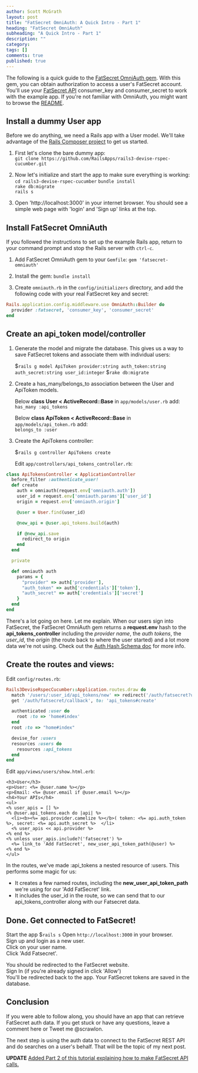 ```yaml
---
author: Scott McGrath
layout: post
title: "FatSecret OmniAuth: A Quick Intro - Part 1"
heading: "FatSecret OmniAuth"
subheading: "A Quick Intro - Part 1"
description: ""
category:
tags: []
comments: true
published: true
---
```


The following is a quick guide to the [FatSecret OmniAuth gem].
With this gem, you can obtain authorization to access a user's FatSecret account.
You'll use your [FatSecret API] consumer_key and consumer_secret
to work with the example app. If you're not familiar with OmniAuth,
you might want to browse the [README].

[FatSecret OmniAuth gem]: https://github.com/scrawlon/fatsecret-omniauth "FatSecret OmniAuth gem"
[FatSecret API]: http://platform.fatsecret.com/api/Default.aspx?screen=si "FatSecret API"
[README]: https://github.com/intridea/omniauth/blob/master/README.md "browse the README on Github"

Install a dummy User app
---
Before we do anything, we need a Rails app with a User model. We'll take advantage of the
[Rails Composer project] to get us started.

[Rails Composer project]: https://github.com/RailsApps/rails-composer "Rails Composer project"  

1. First let's clone the bare dummy app:  
`git clone https://github.com/RailsApps/rails3-devise-rspec-cucumber.git`  

2. Now let's initialize and start the app to make sure everything is working:  
`cd rails3-devise-rspec-cucumber`
`bundle install`  
`rake db:migrate`  
`rails s`

3. Open 'http://localhost:3000' in your internet browser. You should see a
simple web page with 'login' and 'Sign up' links at the top.

Install FatSecret OmniAuth
----

If you followed the instructions to set up the example Rails app, return to your command prompt and stop the
Rails server with `ctrl-c`.  

1. Add FatSecret OmniAuth gem to your `Gemfile`:
`gem 'fatsecret-omniauth'`  

2. Install the gem:
`bundle install`  

3. Create `omniauth.rb` in the `config/initializers` directory, and add the following code with your real FatSecret key and secret:  

```ruby  
Rails.application.config.middleware.use OmniAuth::Builder do
  provider :fatsecret, 'consumer_key', 'consumer_secret'
end
```

Create an api_token model/controller
---

1. Generate the model and migrate the database. This gives us a way to save
FatSecret tokens and associate them with individual users:

    $`rails g model ApiToken provider:string auth_token:string auth_secret:string user_id:integer`
    $`rake db:migrate`  

2. Create a has_many/belongs_to association between the User and ApiToken models.

    Below __class User < ActiveRecord::Base__ in `app/models/user.rb` add:  
    `has_many :api_tokens`  

    Below __class ApiToken < ActiveRecord::Base__ in `app/models/api_token.rb` add:  
    `belongs_to :user`  

3. Create the ApiTokens controller:

    $`rails g controller ApiTokens create`  

    Edit `app/controllers/api_tokens_controller.rb`:

```ruby  
class ApiTokensController < ApplicationController
  before_filter :authenticate_user!
  def create
    auth = omniauth(request.env['omniauth.auth'])
    user_id = request.env['omniauth.params']['user_id']
    origin = request.env['omniauth.origin']

    @user = User.find(user_id)

    @new_api = @user.api_tokens.build(auth)

    if @new_api.save
      redirect_to origin
    end
  end

  private

  def omniauth auth
    params = {
      "provider" => auth['provider'],
      "auth_token" => auth['credentials']['token'],
      "auth_secret" => auth['credentials']['secret']
    }
  end
end
```

There's a lot going on here. Let me explain. When our users sign into FatSecret, the FatSecret OmniAuth gem
returns a __request.env__ hash to the __api_tokens_controller__ including the _provider name_,
the _auth tokens_, the _user_id_, the _origin_ (the route back to where the user started) and
a lot more data we're not using. Check out the [Auth Hash Schema doc] for more info.

[Auth Hash Schema doc]: https://github.com/intridea/omniauth/wiki/Auth-Hash-Schema "Auth Hash Schema doc"

Create the routes and views:
---

Edit `config/routes.rb`:  

```ruby  
Rails3DeviseRspecCucumber::Application.routes.draw do
  match '/users/:user_id/api_tokens/new' => redirect('/auth/fatsecret?user_id=%{user_id}')
  get '/auth/fatsecret/callback', to: 'api_tokens#create'

  authenticated :user do
    root :to => 'home#index'
  end
  root :to => "home#index"

  devise_for :users
  resources :users do
    resources :api_tokens
  end
end
```

Edit `app/views/users/show.html.erb`:

```erb  
<h3>User</h3>
<p>User: <%= @user.name %></p>
<p>Email: <%= @user.email if @user.email %></p>
<h4>Your APIs</h4>
<ul>
<% user_apis = [] %>
<% @user.api_tokens.each do |api| %>
  <li><b><%= api.provider.camelize %></b>( token: <%= api.auth_token %>, secret: <%= api.auth_secret %>  </li>
  <% user_apis << api.provider %>
<% end %>
<% unless user_apis.include?('fatsecret') %>
  <%= link_to 'Add FatSecret', new_user_api_token_path(@user) %>
<% end %>
</ul>
```

In the routes, we've made :api_tokens a nested resource of :users. This performs some magic for us:  

* It creates a few named routes, including the __new_user_api_token_path__ we're using for our 'Add FatSecret' link.  
* It includes the user_id in the route, so we can send that to our api_tokens_controller along with our Fatsecret data.  

Done. Get connected to FatSecret!
---

Start the app $`rails s`
Open `http://localhost:3000` in your browser.  
Sign up and login as a new user.  
Click on your user name.  
Click 'Add Fatsecret'.

You should be redirected to the FatSecret website.  
Sign In (if you're already signed in click 'Allow')  
You'll be redirected back to the app.
Your FatSecret tokens are saved in the database.  

Conclusion
---

If you were able to follow along, you should have an app that can retrieve FatSecret auth data.
If you get stuck or have any questions, leave a comment here or Tweet me @scrawlon.  

The next step is using the auth data to connect to the FatSecret REST API and do searches on a user's
behalf. That will be the topic of my next post.

__UPDATE__ [Added Part 2 of this tutorial explaining how to make FatSecret API calls.]

[Added Part 2 of this tutorial explaining how to make FatSecret API calls.]: http://scrawlon.com/quick-intro-to-fatsecret-omniauth-ruby-gem-part-2/ " Added Part 2 of this tutorial explaining how to make FatSecret API calls."

